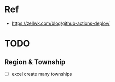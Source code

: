 # Ref
- https://zellwk.com/blog/github-actions-deploy/

# TODO

## Region & Township
- [ ] excel create many townships
